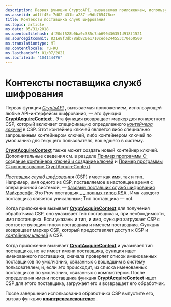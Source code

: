 ```yaml
---
description: Первая функция CryptoAPI, вызываемая приложением, использующей любые API-интерфейсы шифрования, — это функция CryptAcquireContext.
ms.assetid: ad1ff45c-7d02-431b-a287-e9db765476ce
title: Контексты поставщика служб шифрования
ms.topic: article
ms.date: 05/31/2018
ms.openlocfilehash: df20df528b0ba0c385c7ab690436351d918f1521
ms.sourcegitcommit: 831e8f3db78ab820e1710cede244553c70e50500
ms.translationtype: MT
ms.contentlocale: ru-RU
ms.lasthandoff: 01/07/2021
ms.locfileid: "104144476"
---
```

# <a name="cryptographic-service-provider-contexts"></a>Контексты поставщика служб шифрования

Первая функция [*CryptoAPI*](../secgloss/c-gly.md) , вызываемая приложением, использующей любые API-интерфейсы шифрования, — это функция [**CryptAcquireContext**](/windows/desktop/api/Wincrypt/nf-wincrypt-cryptacquirecontexta) . Эта функция возвращает маркер для конкретного CSP, который включает спецификацию определенного [*контейнера ключей*](../secgloss/k-gly.md) в CSP. Этот контейнер ключей является либо специально запрошенным контейнером ключей, либо контейнером ключей по умолчанию для текущего пользователя, вошедшего в систему.

[**CryptAcquireContext**](/windows/desktop/api/Wincrypt/nf-wincrypt-cryptacquirecontexta) также может создать новый контейнер ключей. Дополнительные сведения см. в разделе [Пример программы C: создание контейнера ключей и создание ключей](example-c-program-creating-a-key-container-and-generating-keys.md) и [Пример программы C: использование CryptAcquireContext](example-c-program-using-cryptacquirecontext.md).

[*Поставщик служб шифрования*](../secgloss/c-gly.md) (CSP) имеет как имя, так и тип. Например, имя одного из CSP, поставляемое в настоящее время с операционной системой, — [базовый поставщик служб шифрования Майкрософт](microsoft-base-cryptographic-provider.md). Это Prov поставщик [ \_ \_ полных типов RSA](prov-rsa-full.md) . Имя каждого поставщика является уникальным; Тип поставщика — not.

Когда приложение вызывает [**CryptAcquireContext**](/windows/desktop/api/Wincrypt/nf-wincrypt-cryptacquirecontexta) для получения обработчика CSP, оно указывает тип поставщика и, при необходимости, имя поставщика. Если указаны и тип, и имя, функция загружает CSP с соответствующим типом поставщика и именем поставщика. Функция возвращает маркер CSP, который предоставляет доступ к CSP и [*контейнеру ключей*](../secgloss/k-gly.md) в CSP.

Когда приложение вызывает [**CryptAcquireContext**](/windows/desktop/api/Wincrypt/nf-wincrypt-cryptacquirecontexta) и указывает тип поставщика, но не имеет имени поставщика, функция ищет именованного поставщика, сначала проверяет список именованных поставщиков по умолчанию, связанных с вошедшим в систему пользователем, и, если это происходит, из списка именованных поставщиков по умолчанию, связанных с компьютером. После определения имени поставщика функция **CryptAcquireContext** ищет CSP для этого поставщика, загружает его и возвращает его обработчик.

После завершения использования обработчика CSP выпустите его, вызвав функцию [**криптрелеасеконтекст**](/windows/desktop/api/Wincrypt/nf-wincrypt-cryptreleasecontext) .

 

 
